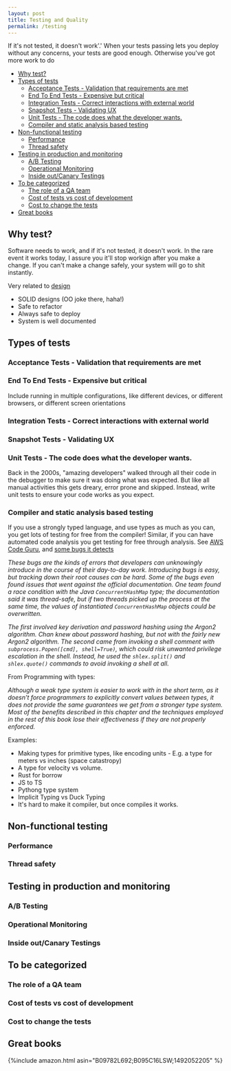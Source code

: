 ```yaml
---
layout: post
title: Testing and Quality
permalink: /testing
---
```


If it's not tested, it doesn't work'.' When your tests passing lets you deploy without any concerns, your tests are good enough. Otherwise you've got more work to do

<!-- prettier-ignore-start -->
<!-- vim-markdown-toc GFM -->

- [Why test?](#why-test)
- [Types of tests](#types-of-tests)
    - [Acceptance Tests - Validation that requirements are met](#acceptance-tests---validation-that-requirements-are-met)
    - [End To End Tests - Expensive but critical](#end-to-end-tests---expensive-but-critical)
    - [Integration Tests - Correct interactions with external world](#integration-tests---correct-interactions-with-external-world)
    - [Snapshot Tests - Validating UX](#snapshot-tests---validating-ux)
    - [Unit Tests - The code does what the developer wants.](#unit-tests---the-code-does-what-the-developer-wants)
    - [Compiler and static analysis based testing](#compiler-and-static-analysis-based-testing)
- [Non-functional testing](#non-functional-testing)
    - [Performance](#performance)
    - [Thread safety](#thread-safety)
- [Testing in production and monitoring](#testing-in-production-and-monitoring)
    - [A/B Testing](#ab-testing)
    - [Operational Monitoring](#operational-monitoring)
    - [Inside out/Canary Testings](#inside-outcanary-testings)
- [To be categorized](#to-be-categorized)
    - [The role of a QA team](#the-role-of-a-qa-team)
    - [Cost of tests vs cost of development](#cost-of-tests-vs-cost-of-development)
    - [Cost to change the tests](#cost-to-change-the-tests)
- [Great books](#great-books)

<!-- vim-markdown-toc -->
<!-- prettier-ignore-end -->

## Why test?

Software needs to work, and if it's not tested, it doesn't work. In the rare event it works today, I assure you it'll stop workign after you make a change. If you can't make a change safely, your system will go to shit instantly.

Very related to [design](/td/design)

- SOLID designs (OO joke there, haha!)
- Safe to refactor
- Always safe to deploy
- System is well documented

## Types of tests

### Acceptance Tests - Validation that requirements are met

### End To End Tests - Expensive but critical

Include running in multiple configurations, like different devices, or different browsers, or different screen orientations

### Integration Tests - Correct interactions with external world

### Snapshot Tests - Validating UX

### Unit Tests - The code does what the developer wants.

Back in the 2000s, "amazing developers" walked through all their code in the debugger to make sure it was doing what was expected. But like all manual activities this gets dreary, error prone and skipped. Instead, write unit tests to ensure your code works as you expect.

### Compiler and static analysis based testing

If you use a strongly typed language, and use types as much as you can, you get lots of testing for free from the compiler!
Similar, if you can have automated code analysis you get testing for free through analysis. See [AWS Code Guru](https://aws.amazon.com/codeguru/), and [some bugs it detects](https://noise.getoto.net/2021/09/07/finding-code-inconsistencies-using-amazon-codeguru-reviewer/)

_These bugs are the kinds of errors that developers can unknowingly introduce in the course of their day-to-day work. Introducing bugs is easy, but tracking down their root causes can be hard. Some of the bugs even found issues that went against the official documentation. One team found a race condition with the Java `ConcurrentHashMap` type; the documentation said it was thread-safe, but if two threads picked up the process at the same time, the values of instantiated `ConcurrentHashMap` objects could be overwritten._

_The first involved key derivation and password hashing using the Argon2 algorithm. Chan knew about password hashing, but not with the fairly new Argon2 algorithm. The second came from invoking a shell comment with `subprocess.Popen([cmd], shell=True)`, which could risk unwanted privilege escalation in the shell. Instead, he used the `shlex.split()` and `shlex.quote()` commands to avoid invoking a shell at all._

From Programming with types:

_Although a weak type system is easier to work with in the short term, as it doesn’t force programmers to explicitly convert values between types, it does not provide the same guarantees we get from a stronger type system. Most of the benefits described in this chapter and the techniques employed in the rest of this book lose their effectiveness if they are not properly enforced._

Examples:

- Making types for primitive types, like encoding units - E.g. a type for meters vs inches (space catastropy)
- A type for velocity vs volume.
- Rust for borrow
- JS to TS
- Pythong type system
- Implicit Typing vs Duck Typing
- It's hard to make it compiler, but once compiles it works.

## Non-functional testing

### Performance

### Thread safety

## Testing in production and monitoring

### A/B Testing

### Operational Monitoring

### Inside out/Canary Testings

## To be categorized

### The role of a QA team

### Cost of tests vs cost of development

### Cost to change the tests

## Great books

{%include amazon.html asin="B09782L692;B095C16LSW;1492052205" %}

